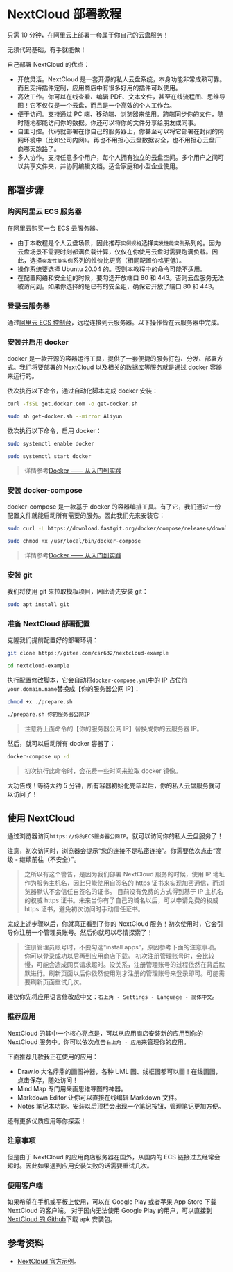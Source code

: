 # NextCloud 部署教程

只需 10 分钟，在阿里云上部署一套属于你自己的云盘服务！

无须代码基础，有手就能做！

自己部署 NextCloud 的优点：

- 开放灵活。NextCloud 是一套开源的私人云盘系统，本身功能非常成熟可靠。而且支持插件定制，应用商店中有很多好用的插件可以使用。
- 高效工作。你可以在线查看、编辑 PDF、文本文件，甚至在线流程图、思维导图！它不仅仅是一个云盘，而且是一个高效的个人工作台。
- 便于访问。支持通过 PC 端、移动端、浏览器来使用。跨端同步你的文件，随时随地都能访问你的数据。你还可以将你的文件分享给朋友或同事。
- 自主可控。代码就部署在你自己的服务器上，你甚至可以将它部署在封闭的内网环境中（比如公司内网）。再也不用担心云盘数据安全，也不用担心云盘厂商哪天跑路了。
- 多人协作。支持任意多个用户，每个人拥有独立的云盘空间。多个用户之间可以共享文件夹，并协同编辑文档。适合家庭和小型企业使用。

## 部署步骤

### 购买阿里云 ECS 服务器

在[阿里云](https://ecs.console.aliyun.com/)购买一台 ECS 云服务器。

- 由于本教程是个人云盘场景，因此推荐`实例规格`选择`突发性能实例`系列的。因为云盘场景不需要时刻都满负载计算，仅仅在你使用云盘时需要跑满负载。因此，选择`突发性能实例`系列的性价比更高（相同配置价格更低）。
- 操作系统要选择 Ubuntu 20.04 的。否则本教程中的命令可能不适用。
- 在配置网络和安全组的时候，要勾选开放端口 80 和 443。否则云盘服务无法被访问到。如果你选择的是已有的安全组，确保它开放了端口 80 和 443。

### 登录云服务器

通过[阿里云 ECS 控制台](https://ecs.console.aliyun.com/)，远程连接到云服务器。以下操作皆在云服务器中完成。

### 安装并启用 docker

docker 是一款开源的容器运行工具，提供了一套便捷的服务打包、分发、部署方式。我们将要部署的 NextCloud 以及相关的数据库等服务就是通过 docker 容器来运行的。

依次执行以下命令，通过自动化脚本完成 docker 安装：

```sh
curl -fsSL get.docker.com -o get-docker.sh

sudo sh get-docker.sh --mirror Aliyun
```

依次执行以下命令，启用 docker：

```sh
sudo systemctl enable docker

sudo systemctl start docker
```

> 详情参考[Docker —— 从入门到实践](https://yeasy.gitbook.io/docker_practice/install/ubuntu)

### 安装 docker-compose

docker-compose 是一款基于 docker 的容器编排工具。有了它，我们通过一份配置文件就能启动所有需要的服务。因此我们先来安装它：

```sh
sudo curl -L https://download.fastgit.org/docker/compose/releases/download/1.27.4/docker-compose-`uname -s`-`uname -m` > /usr/local/bin/docker-compose

sudo chmod +x /usr/local/bin/docker-compose
```

> 详情参考[Docker —— 从入门到实践](https://yeasy.gitbook.io/docker_practice/compose/install)

### 安装 git

我们将使用 git 来拉取模板项目，因此请先安装 git：

```sh
sudo apt install git
```

### 准备 NextCloud 部署配置

克隆我们提前配置好的部署环境：

```sh
git clone https://gitee.com/csr632/nextcloud-example

cd nextcloud-example
```

执行配置修改脚本，它会自动将`docker-compose.yml`中的 IP 占位符`your.domain.name`替换成【你的服务器公网 IP】：

```sh
chmod +x ./prepare.sh

./prepare.sh 你的服务器公网IP
```

> 注意将上面命令的【你的服务器公网 IP】替换成你的云服务器 IP。

然后，就可以启动所有 docker 容器了：

```sh
docker-compose up -d
```

> 初次执行此命令时，会花费一些时间来拉取 docker 镜像。

大功告成！等待大约 5 分钟，所有容器初始化完毕以后，你的私人云盘服务就可以访问了！

## 使用 NextCloud

通过浏览器访问`https://你的ECS服务器公网IP`。就可以访问你的私人云盘服务了！

注意，初次访问时，浏览器会提示“您的连接不是私密连接”。你需要依次点击“高级 - 继续前往（不安全）”。

> 之所以有这个警告，是因为我们部署 NextCloud 服务的时候，使用 IP 地址作为服务主机名，因此只能使用自签名的 https 证书来实现加密通信，而浏览器默认不会信任自签名的证书。
> 目前没有免费的方式得到基于 IP 主机名的权威 https 证书。未来当你有了自己的域名以后，可以申请免费的权威 https 证书，避免初次访问时手动信任证书。

完成上述步骤以后，你就真正看到了你的 NextCloud 服务！初次使用时，它会引导你注册一个管理员账号。然后你就可以尽情探索了！

> 注册管理员账号时，不要勾选“install apps”，原因参考下面的注意事项。你可以登录成功以后再到应用商店下载。
> 初次注册管理账号时，会比较慢，可能会造成网页请求超时。没关系，注册管理账号的过程依然在背后默默进行。刷新页面以后你依然使用刚才注册的管理账号来登录即可。可能需要刷新页面重试几次。

建议你先将应用语言修改成中文：`右上角 - Settings - Language - 简体中文`。

### 推荐应用

NextCloud 的其中一个核心亮点是，可以从应用商店安装新的应用到你的 NextCloud 服务中。你可以依次点击`右上角 - 应用`来管理你的应用。

下面推荐几款我正在使用的应用：

- Draw.io 大名鼎鼎的画图神器，各种 UML 图、线框图都可以画！在线画图，点击保存，随处访问！
- Mind Map 专门用来画思维导图的神器。
- Markdown Editor 让你可以直接在线编辑 Markdown 文件。
- Notes 笔记本功能。安装以后顶栏会出现一个笔记按钮，管理笔记更加方便。

还有更多优质应用等你探索！

### 注意事项

但是由于 NextCloud 的应用商店服务器在国外，从国内的 ECS 链接过去经常会超时。因此如果遇到应用安装失败的话需要重试几次。

### 使用客户端

如果希望在手机或平板上使用，可以在 Google Play 或者苹果 App Store 下载 NextCloud 的客户端。
对于国内无法使用 Google Play 的用户，可以直接到[NextCloud 的 Github](https://github.com/nextcloud/android/releases)下载 apk 安装包。

## 参考资料

- [NextCloud 官方示例](https://github.com/nextcloud/docker/tree/master/.examples/docker-compose/with-nginx-proxy/mariadb/apache)。

